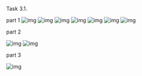 Task 3.1.

part 1
![img](/../master/images/task_3_1_2_1.png?raw=true "screenshot")
![img](/../master/images/task_3_1_1.png?raw=true "screenshot")
![img](/../master/images/task_3_1_3.png?raw=true "screenshot")
![img](/../master/images/task_3_1_4.png?raw=true "screenshot")
![img](/../master/images/task_3_1_5.png?raw=true "screenshot")
![img](/../master/images/task_3_1_6.png?raw=true "screenshot")
![img](/../master/images/task_3_1_7.png?raw=true "screenshot")

part 2

![img](/../master/images/task_3_1_8.png?raw=true "screenshot")
![img](/../master/images/task_3_1_9.png?raw=true "screenshot")

part 3

![img](/../master/images/task_3_1_10.png?raw=true "screenshot")


 
